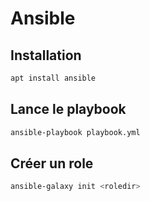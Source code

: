 # Ansible

## Installation
```bash
apt install ansible
```

## Lance le playbook
```bash
ansible-playbook playbook.yml
```

## Créer un role
```bash
ansible-galaxy init <roledir>
```